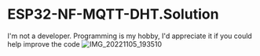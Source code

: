 # ESP32-NF-MQTT-DHT.Solution
I'm not a developer. Programming is my hobby, I'd appreciate it if you could help improve the code
![IMG_20221105_193510](https://user-images.githubusercontent.com/3398536/200621001-ac09d95d-9f0f-4ef7-bf87-8b352f5f1a17.jpg)
